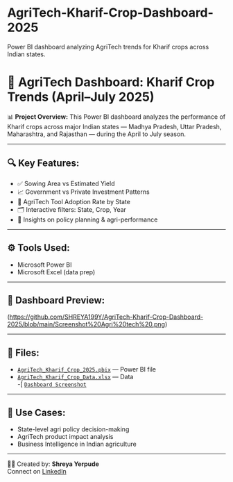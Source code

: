 # AgriTech-Kharif-Crop-Dashboard-2025
Power BI dashboard analyzing AgriTech trends for Kharif crops across Indian states.
# 🌾 AgriTech Dashboard: Kharif Crop Trends (April–July 2025)

📊 **Project Overview:**
This Power BI dashboard analyzes the performance of Kharif crops across major Indian states — Madhya Pradesh, Uttar Pradesh, Maharashtra, and Rajasthan — during the April to July season.

---

## 🔍 Key Features:
- ✅ Sowing Area vs Estimated Yield
- 📈 Government vs Private Investment Patterns
- 🚜 AgriTech Tool Adoption Rate by State
- 🗂️ Interactive filters: State, Crop, Year
- 🧠 Insights on policy planning & agri-performance

---

## ⚙ Tools Used:
- Microsoft Power BI
- Microsoft Excel (data prep)

---

## 📸 Dashboard Preview:

(https://github.com/SHREYA199Y/AgriTech-Kharif-Crop-Dashboard-2025/blob/main/Screenshot%20Agri%20tech%20.png)

---

## 📁 Files:
- [`AgriTech_Kharif_Crop_2025.pbix`](./AgriTech_Kharif_Crop_2025.pbix) — Power BI file  
- [`AgriTech_Kharif_Crop_Data.xlsx`](./AgriTech_Kharif_Crop_Data.xlsx) — Data  
-[ [`Dashboard Screenshot`](https://github.com/SHREYA199Y/AgriTech-Kharif-Crop-Dashboard-2025/blob/main/Screenshot%20Agri%20tech%20.png)
---

## 📌 Use Cases:
- State-level agri policy decision-making
- AgriTech product impact analysis
- Business Intelligence in Indian agriculture

---

👩‍💻 Created by: **Shreya Yerpude**  
Connect on [LinkedIn](https://www.linkedin.com) 


